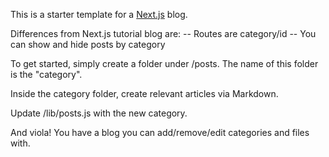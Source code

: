 This is a starter template for a [Next.js](https://nextjs.org/learn) blog.

Differences from Next.js tutorial blog are:
-- Routes are category/id
-- You can show and hide posts by category

To get started, simply create a folder under /posts. The name of this folder is the "category".

Inside the category folder, create relevant articles via Markdown.

Update /lib/posts.js with the new category.

And viola! You have a blog you can add/remove/edit categories and files with.